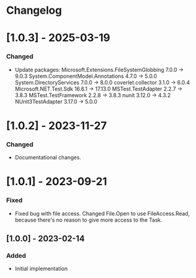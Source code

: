 # Changelog

# [1.0.3] - 2025-03-19
### Changed
- Update packages:
  Microsoft.Extensions.FileSystemGlobbing  7.0.0  -> 9.0.3
  System.ComponentModel.Annotations        4.7.0  -> 5.0.0
  System.DirectoryServices                 7.0.0  -> 8.0.0
  coverlet.collector                       3.1.0  -> 6.0.4
  Microsoft.NET.Test.Sdk                   16.6.1 -> 17.13.0
  MSTest.TestAdapter                       2.2.7  -> 3.8.3
  MSTest.TestFramework                     2.2.8  -> 3.8.3
  nunit                                    3.12.0 -> 4.3.2
  NUnit3TestAdapter                        3.17.0 -> 5.0.0

# [1.0.2] - 2023-11-27
### Changed
- Documentational changes.

# [1.0.1] - 2023-09-21
### Fixed
- Fixed bug with file access. Changed File.Open to use FileAccess.Read, because there's no reason to give more access to the Task.

## [1.0.0] - 2023-02-14
### Added
- Initial implementation